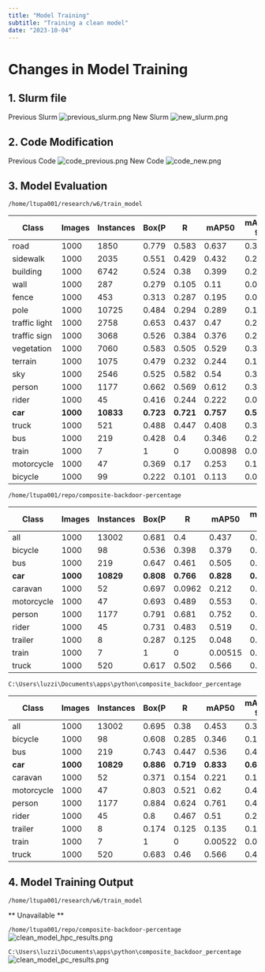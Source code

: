 ```yaml
---
title: "Model Training"
subtitle: "Training a clean model"
date: "2023-10-04"
---
```


# Changes in Model Training

## 1. Slurm file
Previous Slurm
![previous_slurm.png](/images/previous_slurm.png)
New Slurm
![new_slurm.png](/images/new_slurm.png)

## 2. Code Modification
Previous Code
![code_previous.png](/images/code_previous.png)
New Code
![code_new.png](/images/code_new.png)

## 3. Model Evaluation
`/home/ltupa001/research/w6/train_model`

| Class         | Images | Instances | Box(P | R     | mAP50   | mAP50-95) | Mask(P | R      | mAP50   | mAP50-95) |
|---------------|--------|-----------|-------|-------|---------|-----------|--------|--------|---------|-----------|
| road          | 1000   | 1850      | 0.779 | 0.583 | 0.637   | 0.316     | 0.76   | 0.559  | 0.606   | 0.328     |
| sidewalk      | 1000   | 2035      | 0.551 | 0.429 | 0.432   | 0.25      | 0.553  | 0.416  | 0.409   | 0.189     |
| building      | 1000   | 6742      | 0.524 | 0.38  | 0.399   | 0.227     | 0.521  | 0.366  | 0.375   | 0.185     |
| wall          | 1000   | 287       | 0.279 | 0.105 | 0.11    | 0.063     | 0.298  | 0.101  | 0.107   | 0.0604    |
| fence         | 1000   | 453       | 0.313 | 0.287 | 0.195   | 0.094     | 0.214  | 0.188  | 0.0975  | 0.0386    |
| pole          | 1000   | 10725     | 0.484 | 0.294 | 0.289   | 0.146     | 0.46   | 0.27   | 0.248   | 0.0806    |
| traffic light | 1000   | 2758      | 0.653 | 0.437 | 0.47    | 0.237     | 0.629  | 0.414  | 0.442   | 0.193     |
| traffic sign  | 1000   | 3068      | 0.526 | 0.384 | 0.376   | 0.228     | 0.512  | 0.366  | 0.359   | 0.175     |
| vegetation    | 1000   | 7060      | 0.583 | 0.505 | 0.529   | 0.314     | 0.562  | 0.474  | 0.48    | 0.24      |
| terrain       | 1000   | 1075      | 0.479 | 0.232 | 0.244   | 0.122     | 0.432  | 0.203  | 0.201   | 0.085     |
| sky           | 1000   | 2546      | 0.525 | 0.582 | 0.54    | 0.334     | 0.532  | 0.576  | 0.546   | 0.351     |
| person        | 1000   | 1177      | 0.662 | 0.569 | 0.612   | 0.346     | 0.645  | 0.548  | 0.575   | 0.241     |
| rider         | 1000   | 45        | 0.416 | 0.244 | 0.222   | 0.0926    | 0.244  | 0.133  | 0.0943  | 0.0143    |
| **car**           | **1000**   | **10833**     | **0.723** | **0.721** | **0.757**   | **0.554**     | **0.671**  | **0.659**  | **0.682**   | **0.392**     |
| truck         | 1000   | 521       | 0.488 | 0.447 | 0.408   | 0.309     | 0.493  | 0.44   | 0.393   | 0.228     |
| bus           | 1000   | 219       | 0.428 | 0.4   | 0.346   | 0.269     | 0.412  | 0.378  | 0.331   | 0.204     |
| train         | 1000   | 7         | 1     | 0     | 0.00898 | 0.00719   | 1      | 0      | 0.00898 | 0.00719   |
| motorcycle    | 1000   | 47        | 0.369 | 0.17  | 0.253   | 0.162     | 0.434  | 0.191  | 0.254   | 0.083     |
| bicycle       | 1000   | 99        | 0.222 | 0.101 | 0.113   | 0.0442    | 0.136  | 0.0606 | 0.0521  | 0.0147    |

`/home/ltupa001/repo/composite-backdoor-percentage`

| Class      | Images | Instances | Box(P | R      | mAP50   | mAP50-95) | Mask(P | R      | mAP50   | mAP50-95) |
|------------|--------|-----------|-------|--------|---------|-----------|--------|--------|---------|-----------|
| all        | 1000   | 13002     | 0.681 | 0.4    | 0.437   | 0.31      | 0.662  | 0.382  | 0.406   | 0.246     |
| bicycle    | 1000   | 98        | 0.536 | 0.398  | 0.379   | 0.171     | 0.513  | 0.378  | 0.33    | 0.141     |
| bus        | 1000   | 219       | 0.647 | 0.461  | 0.505   | 0.41      | 0.649  | 0.461  | 0.504   | 0.376     |
| **car**        | **1000**   | **10829**     | **0.808** | **0.766**  | **0.828**   | **0.62**      | **0.777**  | **0.729**  | **0.779**   | **0.487**     |
| caravan    | 1000   | 52        | 0.697 | 0.0962 | 0.212   | 0.188     | 0.704  | 0.0962 | 0.212   | 0.178     |
| motorcycle | 1000   | 47        | 0.693 | 0.489  | 0.553   | 0.416     | 0.705  | 0.489  | 0.531   | 0.321     |
| person     | 1000   | 1177      | 0.791 | 0.681  | 0.752   | 0.483     | 0.776  | 0.662  | 0.733   | 0.393     |
| rider      | 1000   | 45        | 0.731 | 0.483  | 0.519   | 0.311     | 0.591  | 0.386  | 0.375   | 0.149     |
| trailer    | 1000   | 8         | 0.287 | 0.125  | 0.048   | 0.0414    | 0.299  | 0.125  | 0.048   | 0.042     |
| train      | 1000   | 7         | 1     | 0      | 0.00515 | 0.00412   | 1      | 0      | 0.00515 | 0.00412   |
| truck      | 1000   | 520       | 0.617 | 0.502  | 0.566   | 0.456     | 0.611  | 0.49   | 0.545   | 0.374     |


`C:\Users\luzzi\Documents\apps\python\composite_backdoor_percentage`

| Class      | Images | Instances | Box(P | R     | mAP50   | mAP50-95) | Mask(P | R     | mAP50   | mAP50-95) |
|------------|--------|-----------|-------|-------|---------|-----------|--------|-------|---------|-----------|
| all        | 1000   | 13002     | 0.695 | 0.38  | 0.453   | 0.32      | 0.678  | 0.351 | 0.415   | 0.258     |
| bicycle    | 1000   | 98        | 0.608 | 0.285 | 0.346   | 0.168     | 0.537  | 0.235 | 0.256   | 0.103     |
| bus        | 1000   | 219       | 0.743 | 0.447 | 0.536   | 0.432     | 0.751  | 0.443 | 0.53    | 0.396     |
| **car**        | **1000**   | **10829**     | **0.886** | **0.719** | **0.833**   | **0.628**     | **0.86**   | **0.68**  | **0.784**   | **0.499**     |
| caravan    | 1000   | 52        | 0.371 | 0.154 | 0.221   | 0.193     | 0.405  | 0.154 | 0.221   | 0.187     |
| motorcycle | 1000   | 47        | 0.803 | 0.521 | 0.62    | 0.423     | 0.734  | 0.469 | 0.549   | 0.336     |
| person     | 1000   | 1177      | 0.884 | 0.624 | 0.761   | 0.49      | 0.876  | 0.598 | 0.727   | 0.399     |
| rider      | 1000   | 45        | 0.8   | 0.467 | 0.51    | 0.28      | 0.667  | 0.355 | 0.384   | 0.154     |
| trailer    | 1000   | 8         | 0.174 | 0.125 | 0.135   | 0.119     | 0.254  | 0.125 | 0.135   | 0.121     |
| train      | 1000   | 7         | 1     | 0     | 0.00522 | 0.00358   | 1      | 0     | 0.00532 | 0.00387   |
| truck      | 1000   | 520       | 0.683 | 0.46  | 0.566   | 0.46      | 0.692  | 0.448 | 0.555   | 0.386     |

## 4. Model Training Output
`/home/ltupa001/research/w6/train_model`

** Unavailable **

`/home/ltupa001/repo/composite-backdoor-percentage`
![clean_model_hpc_results.png](/images/clean_model_hpc_results.png)

`C:\Users\luzzi\Documents\apps\python\composite_backdoor_percentage`
![clean_model_pc_results.png](/images/clean_model_pc_results.png)